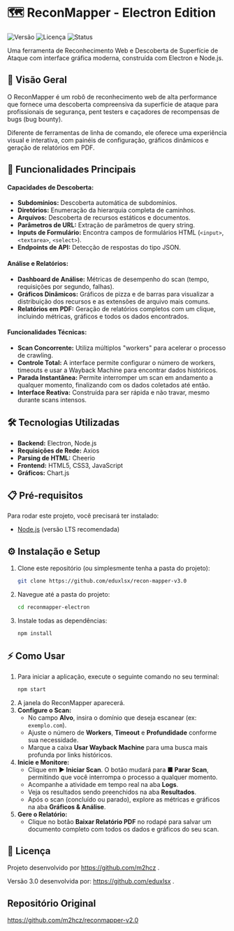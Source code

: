 # 🗺️ ReconMapper - Electron Edition

![Versão](https://img.shields.io/badge/version-5.0-blue.svg)
![Licença](https://img.shields.io/badge/license-MIT-green.svg)
![Status](https://img.shields.io/badge/status-ativo-brightgreen.svg)

Uma ferramenta de Reconhecimento Web e Descoberta de Superfície de Ataque com interface gráfica moderna, construída com Electron e Node.js.

## 🎯 Visão Geral

O ReconMapper é um robô de reconhecimento web de alta performance que fornece uma descoberta compreensiva da superfície de ataque para profissionais de segurança, pent testers e caçadores de recompensas de bugs (bug bounty).

Diferente de ferramentas de linha de comando, ele oferece uma experiência visual e interativa, com painéis de configuração, gráficos dinâmicos e geração de relatórios em PDF.

## 🚀 Funcionalidades Principais

#### Capacidades de Descoberta:
* **Subdomínios:** Descoberta automática de subdomínios.
* **Diretórios:** Enumeração da hierarquia completa de caminhos.
* **Arquivos:** Descoberta de recursos estáticos e documentos.
* **Parâmetros de URL:** Extração de parâmetros de query string.
* **Inputs de Formulário:** Encontra campos de formulários HTML (`<input>`, `<textarea>`, `<select>`).
* **Endpoints de API:** Detecção de respostas do tipo JSON.

#### Análise e Relatórios:
* **Dashboard de Análise:** Métricas de desempenho do scan (tempo, requisições por segundo, falhas).
* **Gráficos Dinâmicos:** Gráficos de pizza e de barras para visualizar a distribuição dos recursos e as extensões de arquivo mais comuns.
* **Relatórios em PDF:** Geração de relatórios completos com um clique, incluindo métricas, gráficos e todos os dados encontrados.

#### Funcionalidades Técnicas:
* **Scan Concorrente:** Utiliza múltiplos "workers" para acelerar o processo de crawling.
* **Controle Total:** A interface permite configurar o número de workers, timeouts e usar a Wayback Machine para encontrar dados históricos.
* **Parada Instantânea:** Permite interromper um scan em andamento a qualquer momento, finalizando com os dados coletados até então.
* **Interface Reativa:** Construída para ser rápida e não travar, mesmo durante scans intensos.

## 🛠️ Tecnologias Utilizadas

* **Backend:** Electron, Node.js
* **Requisições de Rede:** Axios
* **Parsing de HTML:** Cheerio
* **Frontend:** HTML5, CSS3, JavaScript
* **Gráficos:** Chart.js

## 📋 Pré-requisitos

Para rodar este projeto, você precisará ter instalado:

* [Node.js](https://nodejs.org/) (versão LTS recomendada)

## ⚙️ Instalação e Setup

1.  Clone este repositório (ou simplesmente tenha a pasta do projeto):
    ```bash
    git clone https://github.com/eduxlsx/recon-mapper-v3.0
    ```
2.  Navegue até a pasta do projeto:
    ```bash
    cd reconmapper-electron
    ```
3.  Instale todas as dependências:
    ```bash
    npm install
    ```

## ⚡ Como Usar

1.  Para iniciar a aplicação, execute o seguinte comando no seu terminal:
    ```bash
    npm start
    ```
2.  A janela do ReconMapper aparecerá.
3.  **Configure o Scan:**
    * No campo **Alvo**, insira o domínio que deseja escanear (ex: `exemplo.com`).
    * Ajuste o número de **Workers**, **Timeout** e **Profundidade** conforme sua necessidade.
    * Marque a caixa **Usar Wayback Machine** para uma busca mais profunda por links históricos.
4.  **Inicie e Monitore:**
    * Clique em **▶ Iniciar Scan**. O botão mudará para **■ Parar Scan**, permitindo que você interrompa o processo a qualquer momento.
    * Acompanhe a atividade em tempo real na aba **Logs**.
    * Veja os resultados sendo preenchidos na aba **Resultados**.
    * Após o scan (concluído ou parado), explore as métricas e gráficos na aba **Gráficos & Análise**.
5.  **Gere o Relatório:**
    * Clique no botão **Baixar Relatório PDF** no rodapé para salvar um documento completo com todos os dados e gráficos do seu scan.

## 📄 Licença

Projeto desenvolvido por https://github.com/m2hcz .



Versão 3.0 desenvolvida por: https://github.com/eduxlsx .

## Repositório Original

https://github.com/m2hcz/reconmapper-v2.0